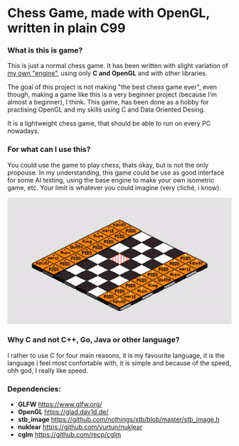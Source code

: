 # Chess Game, made with OpenGL, written in plain C99

### What is this is game?
This is just a normal chess game. It has been written with slight variation of [my own "engine"](https://github.com/AlKiam/Insight), using only **C and OpenGL** and with other libraries.

The goal of this project is not making "the best chess game ever", even though, making a game like this is a very beginner project (because I'm almost a beginner), I think. This game, has been done as a hobby for practising OpenGL and my skills using C and Data Oriented Desing.

It is a lightweight chess game, that should be able to run on every PC nowadays. 

### For what can I use this?

You could use the game to play chess, thats okay, but is not the only propouse. In my understanding, this game could be use as good interface for some AI testing, using the base engine to make your own isometric game, etc.
Your limit is whatever you could imagine (very cliché, i know).

![Chess Example](https://raw.githubusercontent.com/AlKiam/ChessGame/master/media/chess.gif "Example")

### Why C and not C++, Go, Java or other language?
I rather to use C for four main reasons, it is my favourite language, it is the language i feel most confortable with, it is simple and because of the speed, ohh god, I really like speed.


### Dependencies:
  * **GLFW** https://www.glfw.org/
  * **OpenGL** https://glad.dav1d.de/
  * **stb_image** https://github.com/nothings/stb/blob/master/stb_image.h
  * **nuklear** https://github.com/vurtun/nuklear
  * **cglm** https://github.com/recp/cglm

